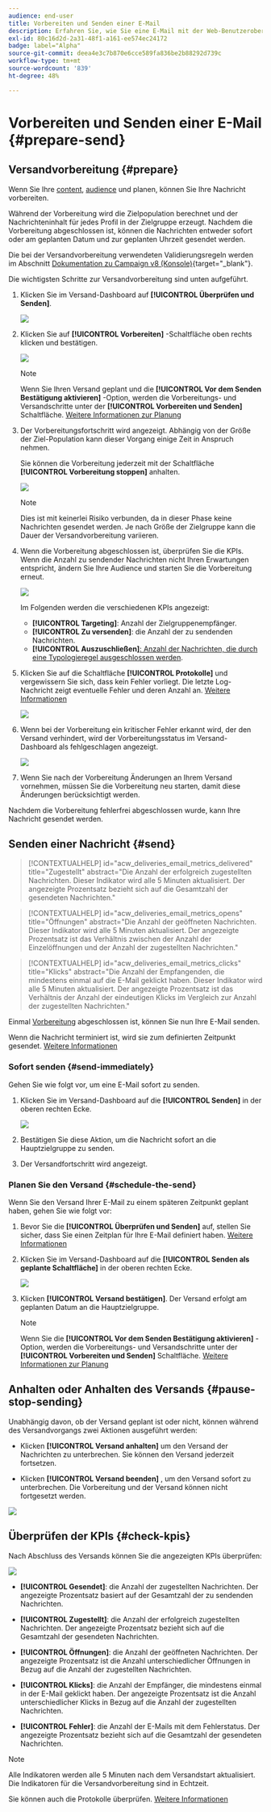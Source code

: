 ```yaml
---
audience: end-user
title: Vorbereiten und Senden einer E-Mail
description: Erfahren Sie, wie Sie eine E-Mail mit der Web-Benutzeroberfläche von Campaign vorbereiten und senden.
exl-id: 80c16d2d-2a31-48f1-a161-ee574ec24172
badge: label="Alpha"
source-git-commit: deea4e3c7b870e6cce589fa836be2b88292d739c
workflow-type: tm+mt
source-wordcount: '839'
ht-degree: 48%

---
```



# Vorbereiten und Senden einer E-Mail {#prepare-send}

## Versandvorbereitung {#prepare}

Wenn Sie Ihre [content](../content/edit-content.md), [audience](../audience/add-audience.md) und planen, können Sie Ihre Nachricht vorbereiten.

Während der Vorbereitung wird die Zielpopulation berechnet und der Nachrichteninhalt für jedes Profil in der Zielgruppe erzeugt. Nachdem die Vorbereitung abgeschlossen ist, können die Nachrichten entweder sofort oder am geplanten Datum und zur geplanten Uhrzeit gesendet werden.

Die bei der Versandvorbereitung verwendeten Validierungsregeln werden im Abschnitt [Dokumentation zu Campaign v8 (Konsole)](https://experienceleague.adobe.com/docs/campaign/campaign-v8/campaigns/send/validate/delivery-analysis.html){target="_blank"}.

Die wichtigsten Schritte zur Versandvorbereitung sind unten aufgeführt.

1. Klicken Sie im Versand-Dashboard auf **[!UICONTROL Überprüfen und Senden]**.

   ![](assets/email-review-and-send.png)


1. Klicken Sie auf **[!UICONTROL Vorbereiten]** -Schaltfläche oben rechts klicken und bestätigen.

   ![](assets/email-prepare.png)

   >[!NOTE]
   >
   >Wenn Sie Ihren Versand geplant und die **[!UICONTROL Vor dem Senden Bestätigung aktivieren]** -Option, werden die Vorbereitungs- und Versandschritte unter der **[!UICONTROL Vorbereiten und Senden]** Schaltfläche. [Weitere Informationen zur Planung](../email/create-email.md#schedule)

1. Der Vorbereitungsfortschritt wird angezeigt. Abhängig von der Größe der Ziel-Population kann dieser Vorgang einige Zeit in Anspruch nehmen.

   Sie können die Vorbereitung jederzeit mit der Schaltfläche **[!UICONTROL Vorbereitung stoppen]** anhalten.

   ![](assets/email-stop-preparation.png)

   >[!NOTE]
   >Dies ist mit keinerlei Risiko verbunden, da in dieser Phase keine Nachrichten gesendet werden. Je nach Größe der Zielgruppe kann die Dauer der Versandvorbereitung variieren.

1. Wenn die Vorbereitung abgeschlossen ist, überprüfen Sie die KPIs. Wenn die Anzahl zu sendender Nachrichten nicht Ihren Erwartungen entspricht, ändern Sie Ihre Audience und starten Sie die Vorbereitung erneut.

   ![](assets/email-preparation-complete.png)

   Im Folgenden werden die verschiedenen KPIs angezeigt:

   * **[!UICONTROL Targeting]**: Anzahl der Zielgruppenempfänger.
   * **[!UICONTROL Zu versenden]**: die Anzahl der zu sendenden Nachrichten.
   * **[!UICONTROL Auszuschließen]**[: Anzahl der Nachrichten, die durch eine Typologieregel ausgeschlossen werden](../advanced-settings/delivery-settings.md#typology).

1. Klicken Sie auf die Schaltfläche **[!UICONTROL Protokolle]** und vergewissern Sie sich, dass kein Fehler vorliegt. Die letzte Log-Nachricht zeigt eventuelle Fehler und deren Anzahl an. [Weitere Informationen](delivery-logs.md)

   ![](assets/email-prepare-logs.png)

1. Wenn bei der Vorbereitung ein kritischer Fehler erkannt wird, der den Versand verhindert, wird der Vorbereitungsstatus im Versand-Dashboard als fehlgeschlagen angezeigt.

   ![](assets/email-prepare-error.png)

1. Wenn Sie nach der Vorbereitung Änderungen an Ihrem Versand vornehmen, müssen Sie die Vorbereitung neu starten, damit diese Änderungen berücksichtigt werden.

Nachdem die Vorbereitung fehlerfrei abgeschlossen wurde, kann Ihre Nachricht gesendet werden.

## Senden einer Nachricht {#send}

>[!CONTEXTUALHELP]
>id="acw_deliveries_email_metrics_delivered"
>title="Zugestellt"
>abstract="Die Anzahl der erfolgreich zugestellten Nachrichten. Dieser Indikator wird alle 5 Minuten aktualisiert. Der angezeigte Prozentsatz bezieht sich auf die Gesamtzahl der gesendeten Nachrichten."

>[!CONTEXTUALHELP]
>id="acw_deliveries_email_metrics_opens"
>title="Öffnungen"
>abstract="Die Anzahl der geöffneten Nachrichten. Dieser Indikator wird alle 5 Minuten aktualisiert. Der angezeigte Prozentsatz ist das Verhältnis zwischen der Anzahl der Einzelöffnungen und der Anzahl der zugestellten Nachrichten."

>[!CONTEXTUALHELP]
>id="acw_deliveries_email_metrics_clicks"
>title="Klicks"
>abstract="Die Anzahl der Empfangenden, die mindestens einmal auf die E-Mail geklickt haben. Dieser Indikator wird alle 5 Minuten aktualisiert. Der angezeigte Prozentsatz ist das Verhältnis der Anzahl der eindeutigen Klicks im Vergleich zur Anzahl der zugestellten Nachrichten."

Einmal [Vorbereitung](#prepare) abgeschlossen ist, können Sie nun Ihre E-Mail senden.

Wenn die Nachricht terminiert ist, wird sie zum definierten Zeitpunkt gesendet. [Weitere Informationen](#schedule-the-send)

### Sofort senden {#send-immediately}

Gehen Sie wie folgt vor, um eine E-Mail sofort zu senden.

1. Klicken Sie im Versand-Dashboard auf die **[!UICONTROL Senden]** in der oberen rechten Ecke.

   ![](assets/email-send.png)

1. Bestätigen Sie diese Aktion, um die Nachricht sofort an die Hauptzielgruppe zu senden.

1. Der Versandfortschritt wird angezeigt.

### Planen Sie den Versand {#schedule-the-send}

Wenn Sie den Versand Ihrer E-Mail zu einem späteren Zeitpunkt geplant haben, gehen Sie wie folgt vor:

1. Bevor Sie die **[!UICONTROL Überprüfen und Senden]** auf, stellen Sie sicher, dass Sie einen Zeitplan für Ihre E-Mail definiert haben. [Weitere Informationen](../email/create-email.md#schedule)

1. Klicken Sie im Versand-Dashboard auf die **[!UICONTROL Senden als geplante Schaltfläche]** in der oberen rechten Ecke.

   ![](assets/email-send-as-scheduled.png)

1. Klicken **[!UICONTROL Versand bestätigen]**. Der Versand erfolgt am geplanten Datum an die Hauptzielgruppe.

   >[!NOTE]
   >
   >Wenn Sie die **[!UICONTROL Vor dem Senden Bestätigung aktivieren]** -Option, werden die Vorbereitungs- und Versandschritte unter der **[!UICONTROL Vorbereiten und Senden]** Schaltfläche. [Weitere Informationen zur Planung](../email/create-email.md#schedule)

## Anhalten oder Anhalten des Versands {#pause-stop-sending}

Unabhängig davon, ob der Versand geplant ist oder nicht, können während des Versandvorgangs zwei Aktionen ausgeführt werden:

* Klicken **[!UICONTROL Versand anhalten]** um den Versand der Nachrichten zu unterbrechen. Sie können den Versand jederzeit fortsetzen.

* Klicken **[!UICONTROL Versand beenden]** , um den Versand sofort zu unterbrechen. Die Vorbereitung und der Versand können nicht fortgesetzt werden.

![](assets/email-send-pause-or-stop.png)

## Überprüfen der KPIs {#check-kpis}

Nach Abschluss des Versands können Sie die angezeigten KPIs überprüfen:

![](assets/email-send-kpis.png)

* **[!UICONTROL Gesendet]**: die Anzahl der zugestellten Nachrichten. Der angezeigte Prozentsatz basiert auf der Gesamtzahl der zu sendenden Nachrichten.

* **[!UICONTROL Zugestellt]**: die Anzahl der erfolgreich zugestellten Nachrichten. Der angezeigte Prozentsatz bezieht sich auf die Gesamtzahl der gesendeten Nachrichten.

* **[!UICONTROL Öffnungen]**: die Anzahl der geöffneten Nachrichten. Der angezeigte Prozentsatz ist die Anzahl unterschiedlicher Öffnungen in Bezug auf die Anzahl der zugestellten Nachrichten.

* **[!UICONTROL Klicks]**: die Anzahl der Empfänger, die mindestens einmal in der E-Mail geklickt haben. Der angezeigte Prozentsatz ist die Anzahl unterschiedlicher Klicks in Bezug auf die Anzahl der zugestellten Nachrichten.

* **[!UICONTROL Fehler]**: die Anzahl der E-Mails mit dem Fehlerstatus. Der angezeigte Prozentsatz bezieht sich auf die Gesamtzahl der gesendeten Nachrichten.

>[!NOTE]
>
>Alle Indikatoren werden alle 5 Minuten nach dem Versandstart aktualisiert. Die Indikatoren für die Versandvorbereitung sind in Echtzeit.

Sie können auch die Protokolle überprüfen. [Weitere Informationen](delivery-logs.md)